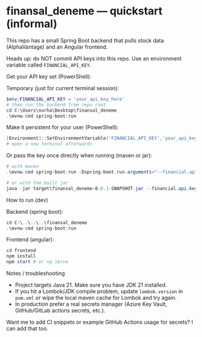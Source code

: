 # finansal_deneme — quickstart (informal)

This repo has a small Spring Boot backend that pulls stock data (AlphaVantage) and an Angular frontend.

Heads up: do NOT commit API keys into this repo. Use an environment variable called `FINANCIAL_API_KEY`.

Get your API key set (PowerShell):

Temporary (just for current terminal session):

```powershell
$env:FINANCIAL_API_KEY = 'your_api_key_here'
# then run the backend from repo root
cd C:\Users\nurha\Desktop\finansal_deneme
.\mvnw.cmd spring-boot:run
```

Make it persistent for your user (PowerShell):

```powershell
[Environment]::SetEnvironmentVariable('FINANCIAL_API_KEY','your_api_key_here','User')
# open a new terminal afterwards
```

Or pass the key once directly when running (maven or jar):

```powershell
# with maven
.\mvnw.cmd spring-boot:run -Dspring-boot.run.arguments="--financial.api.key=your_api_key_here"

# or with the built jar
java -jar target\finansal_deneme-0.0.1-SNAPSHOT.jar --financial.api.key=your_api_key_here
```

How to run (dev)

Backend (spring boot):

```powershell
cd C:\..\..\..\finansal_deneme
.\mvnw.cmd spring-boot:run
```

Frontend (angular):

```powershell
cd frontend
npm install
npm start # or ng serve
```

Notes / troubleshooting

- Project targets Java 21. Make sure you have JDK 21 installed.
- If you hit a Lombok/JDK compile problem, update `lombok.version` in `pom.xml` or wipe the local maven cache for Lombok and try again.
- In production prefer a real secrets manager (Azure Key Vault, GitHub/GitLab actions secrets, etc.).

Want me to add CI snippets or example GitHub Actions usage for secrets? I can add that too.
